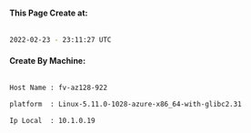 
   
#### This Page Create at:

```bash

2022-02-23 - 23:11:27 UTC

```

#### Create By Machine:

```bash

Host Name : fv-az128-922

platform  : Linux-5.11.0-1028-azure-x86_64-with-glibc2.31

Ip Local  : 10.1.0.19

```

